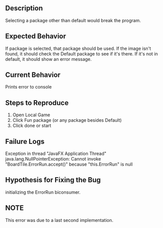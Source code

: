 ## Description
Selecting a package other than default would break the program.

## Expected Behavior
If package is selected, that package should be used. If the image isn't found, 
it should check the Default package to see if it's there. If it's not in default, 
it should show an error message.

## Current Behavior
Prints error to console

## Steps to Reproduce
1. Open Local Game
2. Click Fun package (or any package besides Default)
3. Click done or start

## Failure Logs
Exception in thread "JavaFX Application Thread" java.lang.NullPointerException: Cannot invoke "BoardTile.ErrorRun.accept()" because "this.ErrorRun" is null

## Hypothesis for Fixing the Bug
initializing the ErrorRun biconsumer. 

## NOTE
This error was due to a last second implementation. 